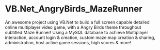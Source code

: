 # VB.Net_AngryBirds_MazeRunner
An awesome project using VB.Net to build a full screen capable detailed online multiplayer video game, with a Angry Birds theme throughout subtitled Maze Runner! Using a MySQL database to achieve Multiplayer interaction, account login &amp; creation, custom maze map creation &amp; sharing, administration, host active game sessions, high scores &amp; more!
